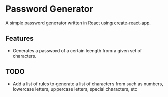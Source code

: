 # Password Generator

A simple password generator written in React using [create-react-app](https://reactjs.org/docs/create-a-new-react-app.html).

## Features

- Generates a password of a certain leength from a given set of characters.

## TODO

- Add a list of rules to generate a list of characters from such as numbers, lowercase letters, uppercase letters, special characters, etc
